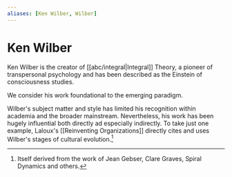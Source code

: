 ```yaml
---
aliases: [Ken Wilber, Wilber]
---
```


# Ken Wilber

Ken Wilber is the creator of [[abc/integral|Integral]] Theory, a pioneer of transpersonal psychology and has been described as the Einstein of consciousness studies.

We consider his work foundational to the emerging paradigm.

Wilber's subject matter and style has limited his recognition within academia and  the broader mainstream. Nevertheless, his work has been hugely influential both directly ad especially indirectly. To take just one example, Laloux's [[Reinventing Organizations]] directly cites and uses Wilber's stages of cultural evolution.[^1]

[^1]: Itself derived from the work of Jean Gebser, Clare Graves, Spiral Dynamics and others.